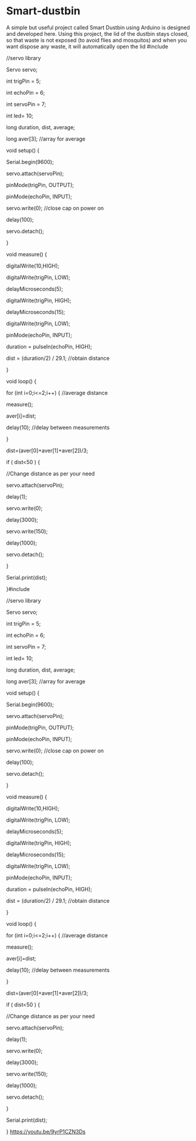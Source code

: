 # Smart-dustbin
A simple but useful project called Smart Dustbin using Arduino is designed and developed here. Using this project, the lid of the dustbin stays closed, so that waste is not exposed (to avoid flies and mosquitos) and when you want dispose any waste, it will automatically open the lid
#include

//servo library

Servo servo;

int trigPin = 5;

int echoPin = 6;

int servoPin = 7;

int led= 10;

long duration, dist, average;

long aver[3]; //array for average

void setup() {

Serial.begin(9600);

servo.attach(servoPin);

pinMode(trigPin, OUTPUT);

pinMode(echoPin, INPUT);

servo.write(0); //close cap on power on

delay(100);

servo.detach();

}

void measure() {

digitalWrite(10,HIGH);

digitalWrite(trigPin, LOW);

delayMicroseconds(5);

digitalWrite(trigPin, HIGH);

delayMicroseconds(15);

digitalWrite(trigPin, LOW);

pinMode(echoPin, INPUT);

duration = pulseIn(echoPin, HIGH);

dist = (duration/2) / 29.1; //obtain distance

}

void loop() {

for (int i=0;i<=2;i++) { //average distance

measure();

aver[i]=dist;

delay(10); //delay between measurements

}

dist=(aver[0]+aver[1]+aver[2])/3;

if ( dist<50 ) {

//Change distance as per your need

servo.attach(servoPin);

delay(1);

servo.write(0);

delay(3000);

servo.write(150);

delay(1000);

servo.detach();

}

Serial.print(dist);

}#include

//servo library

Servo servo;

int trigPin = 5;

int echoPin = 6;

int servoPin = 7;

int led= 10;

long duration, dist, average;

long aver[3]; //array for average

void setup() {

Serial.begin(9600);

servo.attach(servoPin);

pinMode(trigPin, OUTPUT);

pinMode(echoPin, INPUT);

servo.write(0); //close cap on power on

delay(100);

servo.detach();

}

void measure() {

digitalWrite(10,HIGH);

digitalWrite(trigPin, LOW);

delayMicroseconds(5);

digitalWrite(trigPin, HIGH);

delayMicroseconds(15);

digitalWrite(trigPin, LOW);

pinMode(echoPin, INPUT);

duration = pulseIn(echoPin, HIGH);

dist = (duration/2) / 29.1; //obtain distance

}

void loop() {

for (int i=0;i<=2;i++) { //average distance

measure();

aver[i]=dist;

delay(10); //delay between measurements

}

dist=(aver[0]+aver[1]+aver[2])/3;

if ( dist<50 ) {

//Change distance as per your need

servo.attach(servoPin);

delay(1);

servo.write(0);

delay(3000);

servo.write(150);

delay(1000);

servo.detach();

}

Serial.print(dist);

}
https://youtu.be/9yrP1CZN3Ds
